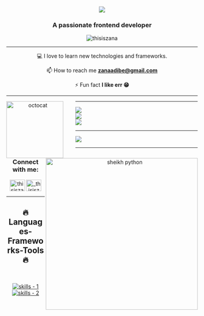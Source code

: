 <h1 align="center">
  <a href="https://git.io/typing-svg">
    <img src="https://readme-typing-svg.herokuapp.com/?lines=Hi+There!+👋;+My+Name's+Zana!;&center=true&size=30">
  </a>
</h1>
<h3 align="center">A passionate frontend developer</h3>

<p align="center"> <img src="https://komarev.com/ghpvc/?username=thisiszana&label=Profile%20views&color=0e75b6&style=flat" alt="thisiszana" /> </p>

<hr />

<div align="center">
💻 I love to learn new technologies and frameworks.

📫 How to reach me **zanaadibe@gmail.com**

⚡ Fun fact **I like err 😁**
</div>

<hr />

<div align="center">
<img align="left" height="150" src="https://user-images.githubusercontent.com/69384657/179312151-fdabe3af-823f-41ab-a6d4-17a72af4e9e8.png" alt="octocat" style="margin-right: 2rem;" />
<img align="right" alt="sheikh python" width = "400" src ="https://mir-s3-cdn-cf.behance.net/project_modules/hd/06f21a161921919.63cd7887d0a70.gif">
</div>

<hr />

![](https://github-readme-stats.vercel.app/api?username=thisiszana&theme=radical&hide_border=false&include_all_commits=false&count_private=false)<br/>
![](https://github-readme-streak-stats.herokuapp.com/?user=thisiszana&theme=radical&hide_border=false)<br/>
![](https://github-readme-stats.vercel.app/api/top-langs/?username=thisiszana&theme=radical&hide_border=false&include_all_commits=false&count_private=false&layout=compact)

---
[![](https://visitcount.itsvg.in/api?id=sunil9813&icon=0&color=0)](https://visitcount.itsvg.in)

<hr />

<h3 align="center">Connect with me:</h3>
<p align="center">
<a href="https://linkedin.com/in/thisiszana" target="blank"><img align="center" src="https://raw.githubusercontent.com/rahuldkjain/github-profile-readme-generator/master/src/images/icons/Social/linked-in-alt.svg" alt="thisiszana" height="30" width="40" /></a>
<a href="https://instagram.com/_thisiszana" target="blank"><img align="center" src="https://raw.githubusercontent.com/rahuldkjain/github-profile-readme-generator/master/src/images/icons/Social/instagram.svg" alt="_thisiszana" height="30" width="40" /></a>
</p>

<hr />
<!-- skills -->
<h2 align="center">🔥 Languages-Frameworks-Tools 🔥</h2>
<br />
<p align="center">
  <a href="https://skillicons.dev">
      <!-- first row -->
      <picture>
          <source media="(prefers-color-scheme: dark)" srcset="https://skillicons.dev/icons?i=git%2Creact%2Cgithub%2Cjavascript%2Ccss%2Cstyledcomponents%2Cnextjs%2Cgraphql&theme=dark" />
<source media="(prefers-color-scheme: light), (prefers-color-scheme: no-preference)" srcset="https://skillicons.dev/icons?i=git%2Creact%2Cgithub%2Cjavascript%2Ccss%2Cstyledcomponents%2Cnextjs%2Cgraphql&theme=light" />
          <img src="https://skillicons.dev/icons?i=git%2Creact%2Cgithub%2Cjavascript%2Ccss%2Cstyledcomponents%2Cnextjs%2Cgraphql&theme=light" alt="skills - 1" />
        </picture>
          <br />
          <!-- second row -->
          <picture>
            <source media="(prefers-color-scheme: dark)" srcset="https://skillicons.dev/icons?i=2Chtml%2Cvscode%2Cfigma&theme=dark" />
            <source media="(prefers-color-scheme: light), (prefers-color-scheme: no-preference)" srcset="https://skillicons.dev/icons?i=2Chtml%2Cvscode%2Cfigma&theme=light" />
            <img src="https://skillicons.dev/icons?i=2Chtml%2Cvscode%2Cfigma&theme=light" alt="skills - 2" />
        </picture>

  </a>
</p>
<br />
